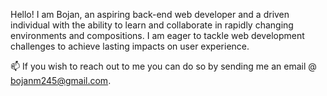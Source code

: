 Hello! I am Bojan, an aspiring back-end web developer and a driven individual with the ability to learn and collaborate in rapidly changing environments and compositions. I am eager to tackle web development challenges to achieve lasting impacts on user experience.

📫 If you wish to reach out to me you can do so by sending me an email @ bojanm245@gmail.com.
